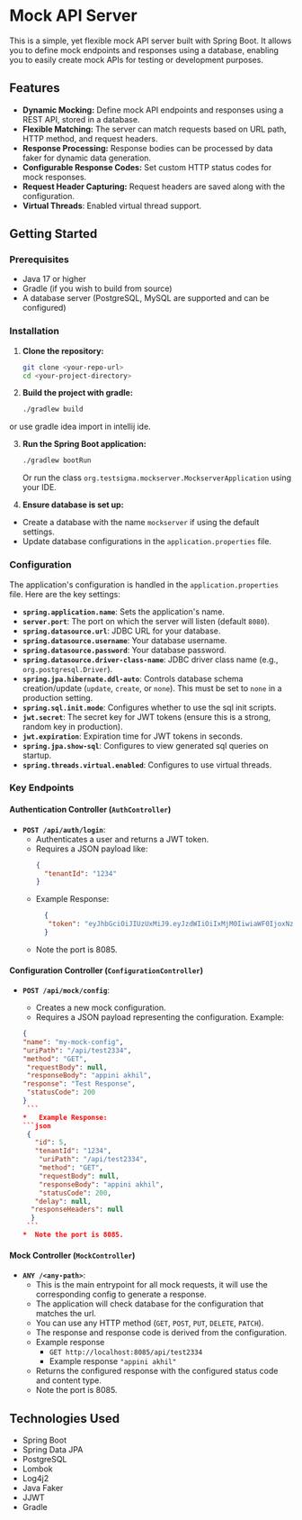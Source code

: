 # Mock API Server

This is a simple, yet flexible mock API server built with Spring Boot. It allows you to define mock endpoints and responses using a database, enabling you to easily create mock APIs for testing or development purposes.

## Features

-   **Dynamic Mocking:**  Define mock API endpoints and responses using a REST API, stored in a database.
-   **Flexible Matching:**  The server can match requests based on URL path, HTTP method, and request headers.
-   **Response Processing:** Response bodies can be processed by data faker for dynamic data generation.
-   **Configurable Response Codes:**  Set custom HTTP status codes for mock responses.
-   **Request Header Capturing:**  Request headers are saved along with the configuration.
-   **Virtual Threads**: Enabled virtual thread support.

## Getting Started

### Prerequisites

-   Java 17 or higher
-   Gradle (if you wish to build from source)
-   A database server (PostgreSQL, MySQL are supported and can be configured)

### Installation

1.  **Clone the repository:**

    ```bash
    git clone <your-repo-url>
    cd <your-project-directory>
    ```

2.  **Build the project with gradle:**

    ```bash
    ./gradlew build
    ```
   or use gradle idea import in intellij ide.

3. **Run the Spring Boot application:**
    ```bash
    ./gradlew bootRun
    ```

   Or run the class `org.testsigma.mockserver.MockserverApplication` using your IDE.

4.  **Ensure database is set up:**

   - Create a database with the name `mockserver` if using the default settings.
   - Update database configurations in the `application.properties` file.

### Configuration

The application's configuration is handled in the `application.properties` file. Here are the key settings:

-   **`spring.application.name`**: Sets the application's name.
-   **`server.port`**:  The port on which the server will listen (default `8080`).
-   **`spring.datasource.url`**: JDBC URL for your database.
-   **`spring.datasource.username`**:  Your database username.
-   **`spring.datasource.password`**: Your database password.
-   **`spring.datasource.driver-class-name`**: JDBC driver class name (e.g., `org.postgresql.Driver`).
-   **`spring.jpa.hibernate.ddl-auto`**:  Controls database schema creation/update (`update`, `create`, or `none`). This must be set to `none` in a production setting.
-   **`spring.sql.init.mode`**: Configures whether to use the sql init scripts.
-   **`jwt.secret`**: The secret key for JWT tokens (ensure this is a strong, random key in production).
-   **`jwt.expiration`**:  Expiration time for JWT tokens in seconds.
-   **`spring.jpa.show-sql`**: Configures to view generated sql queries on startup.
-  **`spring.threads.virtual.enabled`**: Configures to use virtual threads.

### Key Endpoints

#### Authentication Controller (`AuthController`)

-   **`POST /api/auth/login`**:
    *   Authenticates a user and returns a JWT token.
    *   Requires a JSON payload like:
        ```json
        {
          "tenantId": "1234"
        }
        ```
    *   Example Response:
        ```json
          {
           "token": "eyJhbGciOiJIUzUxMiJ9.eyJzdWIiOiIxMjM0IiwiaWF0IjoxNzM2MjcyNDEwLCJleHAiOjE3MzcxMzY0MTB9.1wPznXw176kl9T7TOPATE-HvAmYOldyahBN4WxzwlrseqEChDcPKVSyX_XdEr-jUTF0V6PSsBeXWkqRNla4wGQ"
          }
        ```
    *  Note the port is 8085.

#### Configuration Controller (`ConfigurationController`)

-   **`POST /api/mock/config`**:
    *   Creates a new mock configuration.
    *   Requires a JSON payload representing the configuration. Example:
      
       ```json
      {
       "name": "my-mock-config",
       "uriPath": "/api/test2334",
       "method": "GET",
        "requestBody": null,
        "responseBody": "appini akhil",
       "response": "Test Response",
        "statusCode": 200
       }
        ```
    *   Example Response:
       ```json
        {
          "id": 5,
          "tenantId": "1234",
           "uriPath": "/api/test2334",
           "method": "GET",
           "requestBody": null,
           "responseBody": "appini akhil",
           "statusCode": 200,
          "delay": null,
         "responseHeaders": null
         }
        ```
    *  Note the port is 8085.

#### Mock Controller (`MockController`)

-   **`ANY /<any-path>`**:
    *   This is the main entrypoint for all mock requests, it will use the corresponding config to generate a response.
    *   The application will check database for the configuration that matches the url.
    *   You can use any HTTP method (`GET`, `POST`, `PUT`, `DELETE`, `PATCH`).
    *   The response and response code is derived from the configuration.
    *  Example response
          * `GET http://localhost:8085/api/test2334`
          * Example response `"appini akhil"`
    *   Returns the configured response with the configured status code and content type.
    *   Note the port is 8085.


## Technologies Used

-   Spring Boot
-   Spring Data JPA
-   PostgreSQL
-   Lombok
-   Log4j2
-   Java Faker
-   JJWT
-   Gradle
